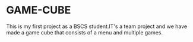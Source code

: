 # GAME-CUBE
This is my first project as a BSCS student.IT's a team project and we have made a game cube that consists of a menu and multiple games. 
